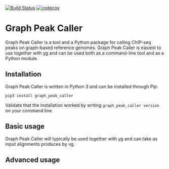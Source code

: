 [![Build Status](https://travis-ci.org/uio-bmi/graph_peak_caller.svg?branch=master)](https://travis-ci.org/uio-bmi/graph_peak_caller)
[![codecov](https://codecov.io/gh/uio-bmi/graph_peak_caller/branch/master/graph/badge.svg)](https://codecov.io/gh/uio-bmi/graph_peak_caller)

# Graph Peak Caller
Graph Peak Caller is a tool and a Python package for calling ChIP-seq peaks on graph-based reference genomes. Graph Peak Caller is easiest to use together with [vg](http://github.com/vgteam/vg) and can be used both as a command-line tool and as a Python module.

## Installation
Graph Peak Caller is written in Python 3 and can be installed through Pip:
```
pip3 install graph_peak_caller
```

Validate that the installation worked by writing `graph_peak_caller version` on your command line.

## Basic usage
Graph Peak Caller will typically be used together with [vg](http://github.com/vgteam/vg) and can take as input alignments produces by vg. 



## Advanced usage
